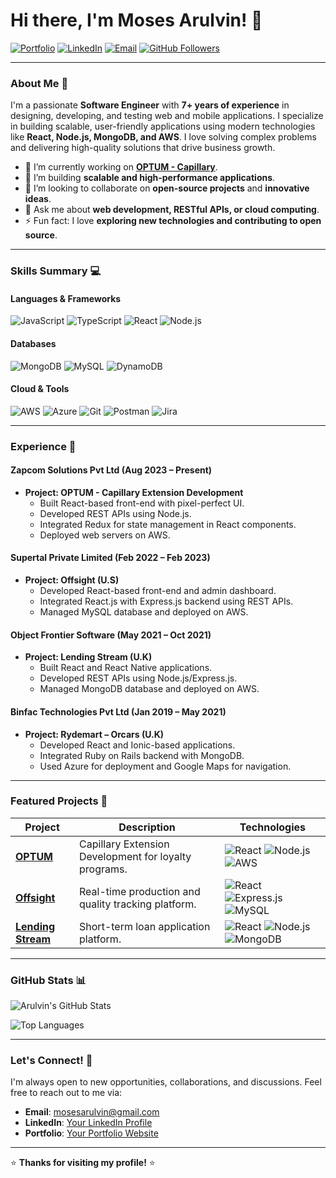 # Hi there, I'm Moses Arulvin! 👋

[![Portfolio](https://img.shields.io/badge/Portfolio-YourPortfolio.com-blue?style=flat-square&logo=google-chrome)](https://yourportfolio.com)
[![LinkedIn](https://img.shields.io/badge/LinkedIn-Connect-blue?style=flat-square&logo=linkedin)](https://linkedin.com/in/yourprofile)
[![Email](https://img.shields.io/badge/Email-Reach%20Out-red?style=flat-square&logo=gmail)](mailto:mosesarulvin@gmail.com)
[![GitHub Followers](https://img.shields.io/github/followers/mosesarulvin?label=Follow%20Me&style=flat-square&color=green)](https://github.com/mosesarulvin)

---

### **About Me** 🚀

I'm a passionate **Software Engineer** with **7+ years of experience** in designing, developing, and testing web and mobile applications. I specialize in building scalable, user-friendly applications using modern technologies like **React, Node.js, MongoDB, and AWS**. I love solving complex problems and delivering high-quality solutions that drive business growth.

- 🔭 I’m currently working on **[OPTUM - Capillary](#)**.
- 🌱 I’m building **scalable and high-performance applications**.
- 👯 I’m looking to collaborate on **open-source projects** and **innovative ideas**.
- 💬 Ask me about **web development, RESTful APIs, or cloud computing**.
- ⚡ Fun fact: I love **exploring new technologies and contributing to open source**.

---

### **Skills Summary** 💻

#### **Languages & Frameworks**
![JavaScript](https://img.shields.io/badge/JavaScript-F7DF1E?style=for-the-badge&logo=javascript&logoColor=black)
![TypeScript](https://img.shields.io/badge/TypeScript-3178C6?style=for-the-badge&logo=typescript&logoColor=white)
![React](https://img.shields.io/badge/React-61DAFB?style=for-the-badge&logo=react&logoColor=black)
![Node.js](https://img.shields.io/badge/Node.js-339933?style=for-the-badge&logo=node.js&logoColor=white)

#### **Databases**
![MongoDB](https://img.shields.io/badge/MongoDB-47A248?style=for-the-badge&logo=mongodb&logoColor=white)
![MySQL](https://img.shields.io/badge/MySQL-4479A1?style=for-the-badge&logo=mysql&logoColor=white)
![DynamoDB](https://img.shields.io/badge/DynamoDB-4053D6?style=for-the-badge&logo=amazon-dynamodb&logoColor=white)

#### **Cloud & Tools**
![AWS](https://img.shields.io/badge/AWS-232F3E?style=for-the-badge&logo=amazon-aws&logoColor=white)
![Azure](https://img.shields.io/badge/Azure-0089D6?style=for-the-badge&logo=microsoft-azure&logoColor=white)
![Git](https://img.shields.io/badge/Git-F05032?style=for-the-badge&logo=git&logoColor=white)
![Postman](https://img.shields.io/badge/Postman-FF6C37?style=for-the-badge&logo=postman&logoColor=white)
![Jira](https://img.shields.io/badge/Jira-0052CC?style=for-the-badge&logo=jira&logoColor=white)

---

### **Experience** 🏢

#### **Zapcom Solutions Pvt Ltd** (Aug 2023 – Present)
- **Project: OPTUM - Capillary Extension Development**
  - Built React-based front-end with pixel-perfect UI.
  - Developed REST APIs using Node.js.
  - Integrated Redux for state management in React components.
  - Deployed web servers on AWS.

#### **Supertal Private Limited** (Feb 2022 – Feb 2023)
- **Project: Offsight (U.S)**
  - Developed React-based front-end and admin dashboard.
  - Integrated React.js with Express.js backend using REST APIs.
  - Managed MySQL database and deployed on AWS.

#### **Object Frontier Software** (May 2021 – Oct 2021)
- **Project: Lending Stream (U.K)**
  - Built React and React Native applications.
  - Developed REST APIs using Node.js/Express.js.
  - Managed MongoDB database and deployed on AWS.

#### **Binfac Technologies Pvt Ltd** (Jan 2019 – May 2021)
- **Project: Rydemart – Orcars (U.K)**
  - Developed React and Ionic-based applications.
  - Integrated Ruby on Rails backend with MongoDB.
  - Used Azure for deployment and Google Maps for navigation.

---

### **Featured Projects** 🌟

| Project | Description | Technologies |
|---------|-------------|--------------|
| **[OPTUM](#)** | Capillary Extension Development for loyalty programs. | ![React](https://img.shields.io/badge/React-61DAFB?style=flat-square&logo=react&logoColor=black) ![Node.js](https://img.shields.io/badge/Node.js-339933?style=flat-square&logo=node.js&logoColor=white) ![AWS](https://img.shields.io/badge/AWS-232F3E?style=flat-square&logo=amazon-aws&logoColor=white) |
| **[Offsight](#)** | Real-time production and quality tracking platform. | ![React](https://img.shields.io/badge/React-61DAFB?style=flat-square&logo=react&logoColor=black) ![Express.js](https://img.shields.io/badge/Express.js-000000?style=flat-square&logo=express&logoColor=white) ![MySQL](https://img.shields.io/badge/MySQL-4479A1?style=flat-square&logo=mysql&logoColor=white) |
| **[Lending Stream](#)** | Short-term loan application platform. | ![React](https://img.shields.io/badge/React-61DAFB?style=flat-square&logo=react&logoColor=black) ![Node.js](https://img.shields.io/badge/Node.js-339933?style=flat-square&logo=node.js&logoColor=white) ![MongoDB](https://img.shields.io/badge/MongoDB-47A248?style=flat-square&logo=mongodb&logoColor=white) |

---

### **GitHub Stats** 📊

![Arulvin's GitHub Stats](https://github-readme-stats.vercel.app/api?username=mosesarulvin&show_icons=true&theme=radical)

![Top Languages](https://github-readme-stats.vercel.app/api/top-langs/?username=mosesarulvin&layout=compact&theme=radical)

---

### **Let's Connect!** 🤝

I'm always open to new opportunities, collaborations, and discussions. Feel free to reach out to me via:

- **Email**: [mosesarulvin@gmail.com](mailto:mosesarulvin@gmail.com)
- **LinkedIn**: [Your LinkedIn Profile](https://www.linkedin.com/in/moses-arulvin)
- **Portfolio**: [Your Portfolio Website](https://yourportfolio.com)

---

⭐️ **Thanks for visiting my profile!** ⭐️
